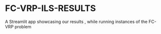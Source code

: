 # FC-VRP-ILS-RESULTS
A Streamlit app showcasing our results , while running instances of the FC-VRP problem
